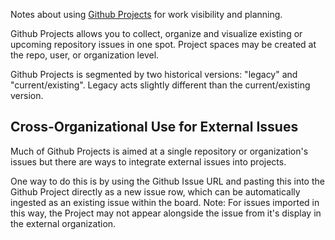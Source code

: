 
Notes about using [Github Projects](https://docs.github.com/en/issues/planning-and-tracking-with-projects/learning-about-projects/about-projects) for work visibility and planning.

Github Projects allows you to collect, organize and visualize existing or upcoming repository issues in one spot. Project spaces may be created at the repo, user, or organization level.

Github Projects is segmented by two historical versions: "legacy" and "current/existing". Legacy acts slightly different than the current/existing version.

## Cross-Organizational Use for External Issues

Much of Github Projects is aimed at a single repository or organization's issues but there are ways to integrate external issues into projects.

One way to do this is by using the Github Issue URL and pasting this into the Github Project directly as a new issue row, which can be automatically ingested as an existing issue within the board. Note: For issues imported in this way, the Project may not appear alongside the issue from it's display in the external organization.
